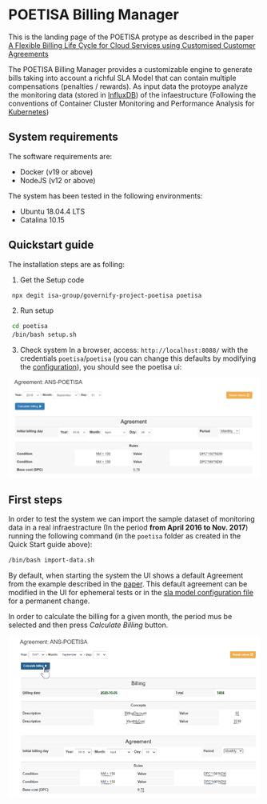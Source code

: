 # POETISA Billing Manager

This is the landing page of the POETISA protype as described in the paper [A Flexible Billing Life Cycle for Cloud Services using Customised Customer Agreements](https://isa-group.github.io/2020-10-billing-lifecycle/)


The POETISA Billing Manager provides a customizable engine to generate bills taking into account a richful SLA Model that can contain multiple compensations (penalties / rewards). As input data the protoype analyze the monitoring data (stored in [InfluxDB](https://github.com/influxdata/influxdb)) of the infaestructure (Following the conventions of Container Cluster Monitoring and Performance Analysis for [Kubernetes](https://github.com/kubernetes/kubernetes))



## System requirements

The software requirements are:
- Docker (v19 or above)
- NodeJS (v12 or above)

The system has been tested in the following environments:
 - Ubuntu 18.04.4 LTS
 - Catalina 10.15


## Quickstart guide

The installation steps are as folling: 

1.  Get the Setup code
```bash
 npx degit isa-group/governify-project-poetisa poetisa
```

2. Run setup
```bash
 cd poetisa
 /bin/bash setup.sh
```

3. Check system
In a browser, access: `http://localhost:8088/` with the credentials `poetisa`/`poetisa` (you can change this defaults by modifying the [configuration](https://github.com/isa-group/governify-project-poetisa-render/blob/master/src/backend/configurations/config.yaml)), you should see the poetisa ui: 

![POETISA User Interface](./images/poetisa-ui.png)




## First steps

In order to test the system we can import the sample dataset of monitoring data in a real infraestracture (In the period **from April 2016 to Nov. 2017**) running the following command (in the `poetisa` folder as created in the Quick Start guide above):
```bash
/bin/bash import-data.sh
```

By default, when starting the system the UI shows a default Agreement from the example described in the [paper](https://isa-group.github.io/2020-10-billing-lifecycle/). This default agreement can be modified in the UI for ephemeral tests or in the [sla model configuration file](https://github.com/isa-group/governify-project-poetisa-render/blob/master/src/frontend/index/model.json) for a permanent change.

In order to calculate the billing for a given month, the period mus be selected and then press *Calculate Billing* button.

![POETISA User Interface](./images/poetisa-ui-calc.png)
